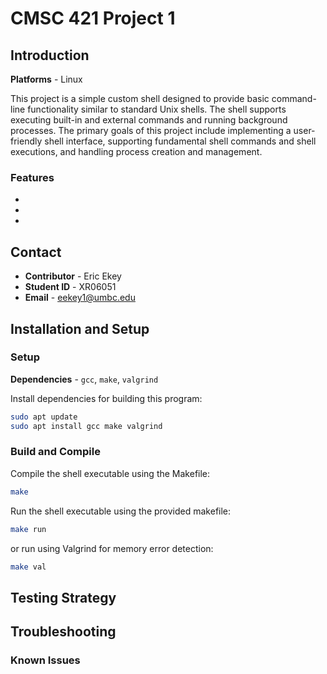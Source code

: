 # CMSC 421 Project 1

## Introduction
**Platforms** - Linux

This project is a simple custom shell designed to provide basic command-line functionality similar to standard Unix shells. The shell supports executing built-in and external commands and running background processes. The primary goals of this project include implementing a user-friendly shell interface, supporting fundamental shell commands and shell executions, and handling process creation and management.

### Features
*
*
*

## Contact
* **Contributor** - Eric Ekey
* **Student ID** - XR06051
* **Email** - eekey1@umbc.edu

## Installation and Setup
### Setup
**Dependencies** - `gcc`, `make`, `valgrind`

Install dependencies for building this program:
```bash
sudo apt update
sudo apt install gcc make valgrind
```

### Build and Compile
Compile the shell executable using the Makefile:
```bash
make
```

Run the shell executable using the provided makefile:
```bash
make run
```
or run using Valgrind for memory error detection:
```bash
make val
```

## Testing Strategy


## Troubleshooting
### Known Issues
